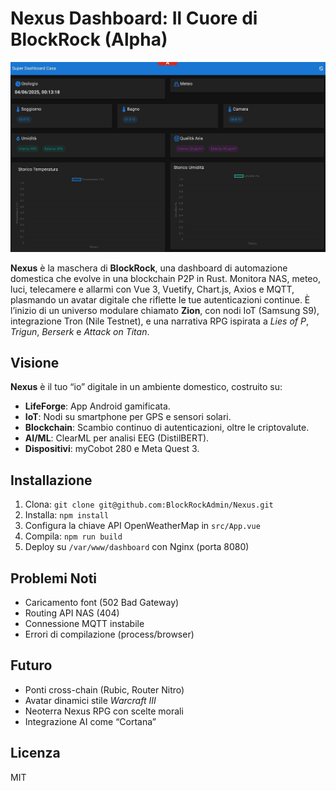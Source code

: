 # Nexus Dashboard: Il Cuore di BlockRock (Alpha)

![Preview Nexus](https://github.com/BlockRockAdmin/Nexus/blob/main/src/assets/preview.jpg)

**Nexus** è la maschera di **BlockRock**, una dashboard di automazione domestica che evolve in una blockchain P2P in Rust. Monitora NAS, meteo, luci, telecamere e allarmi con Vue 3, Vuetify, Chart.js, Axios e MQTT, plasmando un avatar digitale che riflette le tue autenticazioni continue. È l’inizio di un universo modulare chiamato **Zion**, con nodi IoT (Samsung S9), integrazione Tron (Nile Testnet), e una narrativa RPG ispirata a *Lies of P*, *Trigun*, *Berserk* e *Attack on Titan*.

## Visione
**Nexus** è il tuo “io” digitale in un ambiente domestico, costruito su:
- **LifeForge**: App Android gamificata.
- **IoT**: Nodi su smartphone per GPS e sensori solari.
- **Blockchain**: Scambio continuo di autenticazioni, oltre le criptovalute.
- **AI/ML**: ClearML per analisi EEG (DistilBERT).
- **Dispositivi**: myCobot 280 e Meta Quest 3.

## Installazione
1. Clona: `git clone git@github.com:BlockRockAdmin/Nexus.git`
2. Installa: `npm install`
3. Configura la chiave API OpenWeatherMap in `src/App.vue`
4. Compila: `npm run build`
5. Deploy su `/var/www/dashboard` con Nginx (porta 8080)

## Problemi Noti
- Caricamento font (502 Bad Gateway)
- Routing API NAS (404)
- Connessione MQTT instabile
- Errori di compilazione (process/browser)

## Futuro
- Ponti cross-chain (Rubic, Router Nitro)
- Avatar dinamici stile *Warcraft III*
- Neoterra Nexus RPG con scelte morali
- Integrazione AI come “Cortana”

## Licenza
MIT
